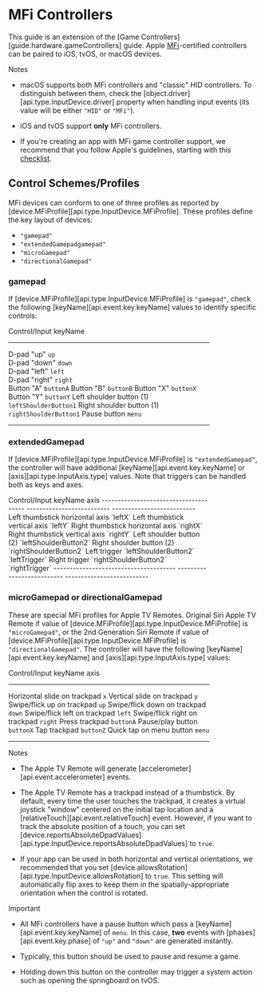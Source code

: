 # MFi Controllers

This guide is an extension of the [Game Controllers][guide.hardware.gameControllers] guide. Apple <nobr>[MFi](https://en.wikipedia.org/wiki/MFi_Program)-certified</nobr> controllers can be paired to iOS, tvOS, or macOS devices.

<div class="guide-notebox">
<div class="notebox-title">Notes</div>

* macOS supports both MFi controllers and "classic" HID controllers. To distinguish between them, check the [object.driver][api.type.InputDevice.driver] property when handling input events (its value will be either `"HID"` or `"MFi"`).

* iOS and tvOS support __only__ MFi controllers.

* If you're creating an app with MFi game controller support, we recommend that you follow Apple's guidelines, starting with this [checklist](https://developer.apple.com/library/prerelease/ios/documentation/ServicesDiscovery/Conceptual/GameControllerPG/Appendix/Appendix.html).

</div>


## Control Schemes/Profiles

MFi devices can conform to one of three profiles as reported by [device.MFiProfile][api.type.InputDevice.MFiProfile]. These profiles define the key layout of devices:

* `"gamepad"`
* `"extendedGamepadgamepad"`
* `"microGamepad"`
* `"directionalGamepad"`

### gamepad

<!---

![](https://developer.apple.com/library/prerelease/ios/documentation/ServicesDiscovery/Conceptual/GameControllerPG/Art/featureshidgamecontrollerstandardformfittingsample_2x.png)

-->

If [device.MFiProfile][api.type.InputDevice.MFiProfile] is `"gamepad"`, check the following [keyName][api.event.key.keyName] values to identify specific controls:

<div style="width: 80%;">
<div class="inner-table full-width percent33">

Control/Input							keyName
--------------------------------------	--------------------------	--
D-pad "up"								`up`						
D-pad "down"							`down`					
D-pad "left"							`left`					
D-pad "right"							`right`					
Button "A"								`buttonA`
Button "B"								`buttonB`
Button "X"								`buttonX`
Button "Y"								`buttonY`
Left shoulder button (1)				`leftShoulderButton1`
Right shoulder button (1)				`rightShoulderButton1`
Pause button							`menu`
--------------------------------------	--------------------------	--

</div>
</div>

### extendedGamepad

If [device.MFiProfile][api.type.InputDevice.MFiProfile] is `"extendedGamepad"`, the controller will have additional [keyName][api.event.key.keyName] or [axis][api.type.InputAxis.type] values. Note that triggers can be handled both as keys and axes.

<div style="width: 80%;">
<div class="inner-table full-width percent33">
Control/Input							keyName						axis
--------------------------------------	--------------------------	--------------------------
Left thumbstick horizontal axis										`leftX`
Left thumbstick vertical axis										`leftY`
Right thumbstick horizontal axis									`rightX`
Right thumbstick vertical axis										`rightY`
Left shoulder button (2)				`leftShoulderButton2`
Right shoulder button (2)				`rightShoulderButton2`
Left trigger							`leftShoulderButton2`		`leftTrigger`
Right trigger							`rightShoulderButton2`		`rightTrigger`													
--------------------------------------	--------------------------	--------------------------

</div>
</div>

### microGamepad or directionalGamepad

These are special MFi profiles for Apple TV Remotes. Original Siri Apple TV Remote if value of [device.MFiProfile][api.type.InputDevice.MFiProfile] is `"microGamepad"`, or the 2nd Generation Siri Remote if value of [device.MFiProfile][api.type.InputDevice.MFiProfile] is `"directionalGamepad"`. The controller will have the following [keyName][api.event.key.keyName] and [axis][api.type.InputAxis.type] values:

<div style="width: 80%;">
<div class="inner-table full-width percent33">

Control/Input							keyName						axis
--------------------------------------	--------------------------	--------------------------
Horizontal slide on trackpad										`x`
Vertical slide on trackpad											`y`
Swipe/flick up on trackpad				`up`
Swipe/flick down on trackpad			`down`
Swipe/flick left on trackpad			`left`
Swipe/flick right on trackpad			`right`
Press trackpad							`buttonA`
Pause/play button						`buttonX`
Tap trackpad							`buttonZ`
Quick tap on menu button				`menu`
--------------------------------------	--------------------------	--------------------------

</div>
</div>

<div class="guide-notebox">
<div class="notebox-title">Notes</div>

* The Apple&nbsp;TV Remote will generate [accelerometer][api.event.accelerometer] events.

* The Apple&nbsp;TV Remote has a trackpad instead of a thumbstick. By default, every time the user touches the trackpad, it creates a virtual joystick "window" centered on the initial tap location and a [relativeTouch][api.event.relativeTouch] event. However, if you want to track the absolute position of a touch, you can set [device.reportsAbsoluteDpadValues][api.type.InputDevice.reportsAbsoluteDpadValues] to `true`.

* If your app can be used in both horizontal and vertical orientations, we recommended that you set [device.allowsRotation][api.type.InputDevice.allowsRotation] to `true`. This setting will automatically flip axes to keep them in the <nobr>spatially-appropriate</nobr> orientation when the control is rotated.

</div>

<div class="guide-notebox-imp">
<div class="notebox-title-imp">Important</div>

* All MFi controllers have a pause button which pass a [keyName][api.event.key.keyName] of `menu`. In this case, __two__ events with [phases][api.event.key.phase] of `"up"` and `"down"` are generated instantly.

* Typically, this button should be used to pause and resume a game.

* Holding down this button on the controller may trigger a system action such as opening the springboard on tvOS.

</div>

